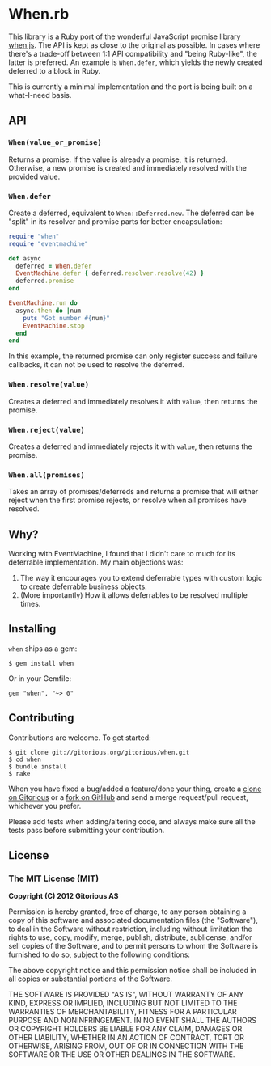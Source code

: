 # When.rb

This library is a Ruby port of the wonderful JavaScript promise library
[when.js](https://github.com/cujojs/when). The API is kept as close to the
original as possible. In cases where there's a trade-off between 1:1 API
compatibility and "being Ruby-like", the latter is preferred. An example is
`When.defer`, which yields the newly created deferred to a block in Ruby.

This is currently a minimal implementation and the port is being built on a
what-I-need basis.

## API

### `When(value_or_promise)`

Returns a promise. If the value is already a promise, it is returned. Otherwise,
a new promise is created and immediately resolved with the provided value.

### `When.defer`

Create a deferred, equivalent to `When::Deferred.new`. The deferred can be
"split" in its resolver and promise parts for better encapsulation:

```ruby
require "when"
require "eventmachine"

def async
  deferred = When.defer
  EventMachine.defer { deferred.resolver.resolve(42) }
  deferred.promise
end

EventMachine.run do
  async.then do |num
    puts "Got number #{num}"
    EventMachine.stop
  end
end
```

In this example, the returned promise can only register success and failure
callbacks, it can not be used to resolve the deferred.

### `When.resolve(value)`

Creates a deferred and immediately resolves it with `value`, then returns the
promise.

### `When.reject(value)`

Creates a deferred and immediately rejects it with `value`, then returns the
promise.

### `When.all(promises)`

Takes an array of promises/deferreds and returns a promise that will either
reject when the first promise rejects, or resolve when all promises have
resolved.

## Why?

Working with EventMachine, I found that I didn't care to much for its deferrable
implementation. My main objections was:

1. The way it encourages you to extend deferrable types with custom logic to
   create deferrable business objects.
2. (More importantly) How it allows deferrables to be resolved multiple times.


## Installing

`when` ships as a gem:

    $ gem install when

Or in your Gemfile:

    gem "when", "~> 0"

## Contributing

Contributions are welcome. To get started:

    $ git clone git://gitorious.org/gitorious/when.git
    $ cd when
    $ bundle install
    $ rake

When you have fixed a bug/added a feature/done your thing, create a
[clone on Gitorious](http://gitorious.org/gitorious/when-rb) or a
[fork on GitHub](http://github.com/cjohansen/when-rb) and send a
merge request/pull request, whichever you prefer.

Please add tests when adding/altering code, and always make sure all the tests
pass before submitting your contribution.

## License

### The MIT License (MIT)

**Copyright (C) 2012 Gitorious AS**

Permission is hereby granted, free of charge, to any person obtaining a copy of
this software and associated documentation files (the "Software"), to deal in
the Software without restriction, including without limitation the rights to
use, copy, modify, merge, publish, distribute, sublicense, and/or sell copies of
the Software, and to permit persons to whom the Software is furnished to do so,
subject to the following conditions:

The above copyright notice and this permission notice shall be included in all
copies or substantial portions of the Software.

THE SOFTWARE IS PROVIDED "AS IS", WITHOUT WARRANTY OF ANY KIND, EXPRESS OR
IMPLIED, INCLUDING BUT NOT LIMITED TO THE WARRANTIES OF MERCHANTABILITY, FITNESS
FOR A PARTICULAR PURPOSE AND NONINFRINGEMENT. IN NO EVENT SHALL THE AUTHORS OR
COPYRIGHT HOLDERS BE LIABLE FOR ANY CLAIM, DAMAGES OR OTHER LIABILITY, WHETHER
IN AN ACTION OF CONTRACT, TORT OR OTHERWISE, ARISING FROM, OUT OF OR IN
CONNECTION WITH THE SOFTWARE OR THE USE OR OTHER DEALINGS IN THE SOFTWARE.
